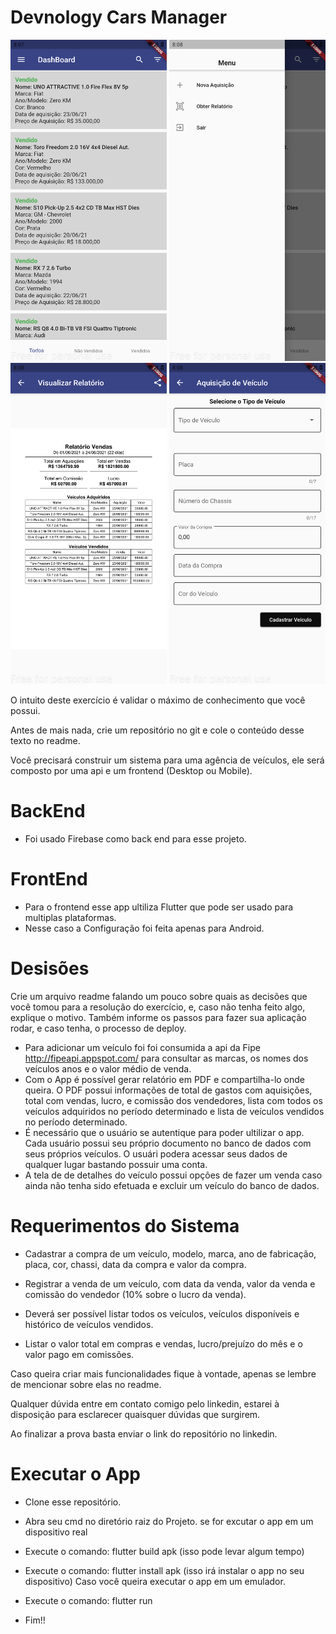 # Devnology Cars Manager

<p align="center">
  <img src="https://raw.githubusercontent.com/felnanuke2/devnology-veiculos/master/screenshot-2021-06-23_21.07.52.887.png" width="250"/>
  <img src="https://raw.githubusercontent.com/felnanuke2/devnology-veiculos/master/screenshot-2021-06-23_21.08.21.36.png" width="250"/>
  <img src="https://raw.githubusercontent.com/felnanuke2/devnology-veiculos/master/screenshot-2021-06-23_21.08.34.82.png" width="250"/>
  <img src="https://raw.githubusercontent.com/felnanuke2/devnology-veiculos/master/screenshot-2021-06-23_21.08.44.674.png" width="250"/>
 
</p>

O intuito deste exercício é validar o máximo de conhecimento que você possui.

Antes de mais nada, crie um repositório no git e cole o conteúdo desse texto no readme.

Você precisará construir um sistema para uma agência de veículos, ele será composto por uma api e um frontend (Desktop ou Mobile).
# BackEnd
- Foi usado Firebase como back end para esse projeto.
# FrontEnd 
- Para o frontend esse app ultiliza Flutter que pode ser usado para multiplas plataformas.
- Nesse caso a Configuração foi feita apenas para Android.




# Desisões
Crie um arquivo readme falando um pouco sobre quais as decisões que você tomou para a resolução do exercício, e, caso não tenha feito algo, explique o motivo. Também informe os passos para fazer sua aplicação rodar, e caso tenha, o processo de deploy.

- Para adicionar um veículo foi foi consumida a api da Fipe http://fipeapi.appspot.com/ para consultar as marcas, os nomes dos veículos anos e o valor médio de venda.
- Com o App é possível  gerar relatório em PDF e compartilha-lo onde queira.
O PDF possui informações de total de gastos com aquisições, total com vendas, lucro, e comissão dos vendedores, lista com todos os veículos adquiridos no período determinado e lista de veículos vendidos no período determinado.
- É necessário que o usuário se autentique para poder ultilizar o app.
Cada usuário possui seu próprio documento no banco de dados com seus próprios veículos.
O usuári podera acessar seus dados de qualquer lugar bastando possuir uma conta.
- A tela de de detalhes do veículo possui opções de fazer um venda caso ainda não tenha sido efetuada e 
excluir um veículo do banco de dados.

# Requerimentos do Sistema

- Cadastrar a compra de um veículo, modelo, marca, ano de fabricação, placa, cor, chassi, data da compra e valor da compra.

- Registrar a venda de um veículo, com data da venda, valor da venda e comissão do vendedor (10% sobre o lucro da venda).

- Deverá ser possível listar todos os veículos, veículos disponíveis e histórico de veículos vendidos.

- Listar o valor total em compras e vendas, lucro/prejuízo do mês e o valor pago em comissões.

Caso queira criar mais funcionalidades fique à vontade, apenas se lembre de mencionar sobre elas no readme.

Qualquer dúvida entre em contato comigo pelo linkedin, estarei à disposição para esclarecer quaisquer dúvidas que surgirem.

Ao finalizar a prova basta enviar o link do repositório no linkedin.

# Executar o App
- Clone esse repositório.
- Abra seu cmd no diretório raiz do Projeto.
se for excutar o app em um dispositivo real
- Execute o comando: flutter build apk (isso pode levar algum tempo)
- Execute o comando: flutter install apk (isso irá instalar o app no seu dispositivo)
Caso você queira executar o app em um emulador.
- Execute o comando: flutter run

- Fim!!
